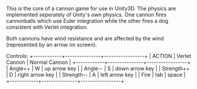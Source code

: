 This is the core of a cannon game for use in Unity3D. The physics are implemented seperately of Unity's own physics.
One cannon fires cannonballs which use Euler integration while the other fires a dog consistent with Verlet integration.

Both cannons have wind resistance and are affected by the wind (represented by an arrow on screen).

Controls:
+------------+---------------+-----------------+
|   ACTION   | Verlet Cannon |  Normal Cannon  |
+------------+---------------+-----------------+
| Angle++    | W             | up arrow key    |
| Angle--    | S             | down arrow key  |
| Strength++ | D             | right arrow key |
| Strength-- | A             | left arrow key  |
| Fire       | tab	         | space		   |
+------------+---------------+-----------------+